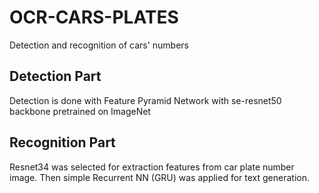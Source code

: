 # OCR-CARS-PLATES
Detection and recognition of cars' numbers

## Detection Part
Detection is done with Feature Pyramid Network with se-resnet50 backbone pretrained on ImageNet

## Recognition Part
Resnet34 was selected for extraction features from car plate number image. Then simple Recurrent NN (GRU) was applied for text generation.
